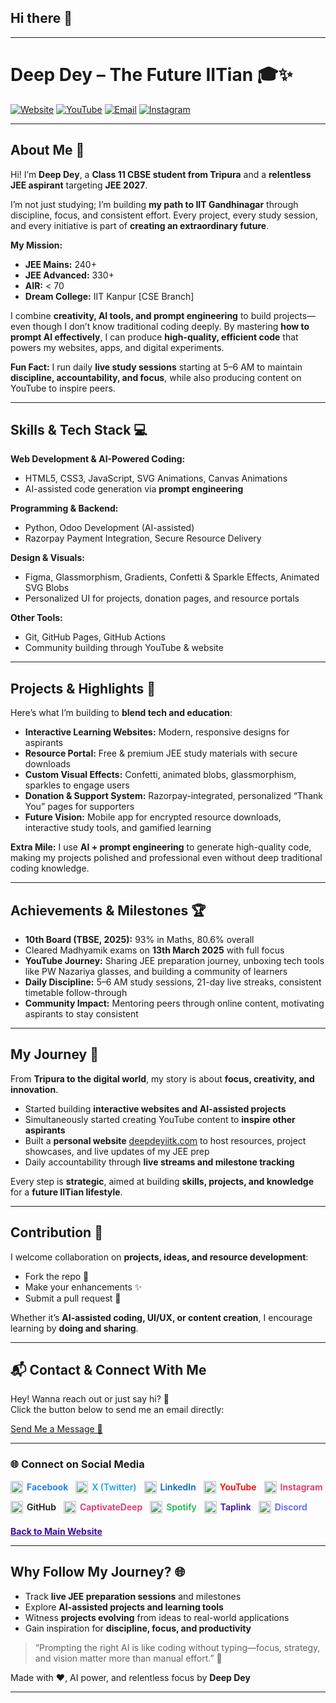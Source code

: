 ## Hi there 👋

---

# Deep Dey – The Future IITian 🎓✨

[![Website](https://img.shields.io/badge/Website-DeepDey-blue)](https://www.deepdeyiitk.com)
[![YouTube](https://img.shields.io/badge/YouTube-DeepDey-red)](https://www.youtube.com/@deepdeyiit)
[![Email](https://img.shields.io/badge/Email-contact@deepdeyiitk.com-yellow)](mailto:thedeeparise@gmail.com)
[![Instagram](https://img.shields.io/badge/Instagram-@deepdey.official-purple)](https://www.instagram.com/deepdey.official)

---

## About Me 🚀

Hi! I’m **Deep Dey**, a **Class 11 CBSE student from Tripura** and a **relentless JEE aspirant** targeting **JEE 2027**.

I’m not just studying; I’m building **my path to IIT Gandhinagar** through discipline, focus, and consistent effort. Every project, every study session, and every initiative is part of **creating an extraordinary future**.

**My Mission:**

* **JEE Mains:** 240+
* **JEE Advanced:** 330+
* **AIR:** < 70
* **Dream College:** IIT Kanpur [CSE Branch]

I combine **creativity, AI tools, and prompt engineering** to build projects—even though I don’t know traditional coding deeply. By mastering **how to prompt AI effectively**, I can produce **high-quality, efficient code** that powers my websites, apps, and digital experiments.

**Fun Fact:** I run daily **live study sessions** starting at 5–6 AM to maintain **discipline, accountability, and focus**, while also producing content on YouTube to inspire peers.

---

## Skills & Tech Stack 💻

**Web Development & AI-Powered Coding:**

* HTML5, CSS3, JavaScript, SVG Animations, Canvas Animations
* AI-assisted code generation via **prompt engineering**

**Programming & Backend:**

* Python, Odoo Development (AI-assisted)
* Razorpay Payment Integration, Secure Resource Delivery

**Design & Visuals:**

* Figma, Glassmorphism, Gradients, Confetti & Sparkle Effects, Animated SVG Blobs
* Personalized UI for projects, donation pages, and resource portals

**Other Tools:**

* Git, GitHub Pages, GitHub Actions
* Community building through YouTube & website

---

## Projects & Highlights 🌟

Here’s what I’m building to **blend tech and education**:

* **Interactive Learning Websites:** Modern, responsive designs for aspirants
* **Resource Portal:** Free & premium JEE study materials with secure downloads
* **Custom Visual Effects:** Confetti, animated blobs, glassmorphism, sparkles to engage users
* **Donation & Support System:** Razorpay-integrated, personalized “Thank You” pages for supporters
* **Future Vision:** Mobile app for encrypted resource downloads, interactive study tools, and gamified learning

**Extra Mile:** I use **AI + prompt engineering** to generate high-quality code, making my projects polished and professional even without deep traditional coding knowledge.

---

## Achievements & Milestones 🏆

* **10th Board (TBSE, 2025):** 93% in Maths, 80.6% overall
* Cleared Madhyamik exams on **13th March 2025** with full focus
* **YouTube Journey:** Sharing JEE preparation journey, unboxing tech tools like PW Nazariya glasses, and building a community of learners
* **Daily Discipline:** 5–6 AM study sessions, 21-day live streaks, consistent timetable follow-through
* **Community Impact:** Mentoring peers through online content, motivating aspirants to stay consistent

---

## My Journey 📖

From **Tripura to the digital world**, my story is about **focus, creativity, and innovation**.

* Started building **interactive websites and AI-assisted projects**
* Simultaneously started creating YouTube content to **inspire other aspirants**
* Built a **personal website** [deepdeyiitk.com](https://www.deepdeyiitk.com) to host resources, project showcases, and live updates of my JEE prep
* Daily accountability through **live streams and milestone tracking**

Every step is **strategic**, aimed at building **skills, projects, and knowledge** for a **future IITian lifestyle**.

---

## Contribution 🤝

I welcome collaboration on **projects, ideas, and resource development**:

* Fork the repo 🔀
* Make your enhancements ✨
* Submit a pull request 📩

Whether it’s **AI-assisted coding, UI/UX, or content creation**, I encourage learning by **doing and sharing**.

---

## 📬 Contact & Connect With Me

Hey! Wanna reach out or just say hi? 💜  
Click the button below to send me an email directly:

[Send Me a Message 📧](mailto:thedeeparise@gmail.com?subject=Hello%20Deep&body=Hey%20Deep!%20I%20am%20reaching%20out%20because...)

---

### 🌐 Connect on Social Media

<div style="display:flex; flex-wrap:wrap; gap:12px; margin-top:12px;">

  <a href="https://www.facebook.com/deepdeyiit" target="_blank" style="display:flex; align-items:center; text-decoration:none; color:#1877F2; font-weight:600;">
    <img src="https://cdn.jsdelivr.net/gh/simple-icons/simple-icons/icons/facebook.svg" alt="Facebook" style="width:20px; height:20px; margin-right:6px;">Facebook
  </a>

  <a href="https://x.com/deepdeyofficial" target="_blank" style="display:flex; align-items:center; text-decoration:none; color:#1DA1F2; font-weight:600;">
    <img src="https://cdn.jsdelivr.net/gh/simple-icons/simple-icons/icons/x.svg" alt="X" style="width:20px; height:20px; margin-right:6px;">X (Twitter)
  </a>

  <a href="https://www.linkedin.com/in/deepdeyiitgn" target="_blank" style="display:flex; align-items:center; text-decoration:none; color:#0A66C2; font-weight:600;">
    <img src="https://cdn.jsdelivr.net/gh/simple-icons/simple-icons/icons/linkedin.svg" alt="LinkedIn" style="width:20px; height:20px; margin-right:6px;">LinkedIn
  </a>

  <a href="https://www.youtube.com/channel/UCrh1Mx5CTTbbkgW5O6iS2Tw" target="_blank" style="display:flex; align-items:center; text-decoration:none; color:#FF0000; font-weight:600;">
    <img src="https://cdn.jsdelivr.net/gh/simple-icons/simple-icons/icons/youtube.svg" alt="YouTube" style="width:20px; height:20px; margin-right:6px;">YouTube
  </a>

  <a href="https://www.instagram.com/deepdey.official/" target="_blank" style="display:flex; align-items:center; text-decoration:none; color:#E1306C; font-weight:600;">
    <img src="https://cdn.jsdelivr.net/gh/simple-icons/simple-icons/icons/instagram.svg" alt="Instagram" style="width:20px; height:20px; margin-right:6px;">Instagram
  </a>

  <a href="https://github.com/deepdeyiitgn" target="_blank" style="display:flex; align-items:center; text-decoration:none; color:#181717; font-weight:600;">
    <img src="https://cdn.jsdelivr.net/gh/simple-icons/simple-icons/icons/github.svg" alt="GitHub" style="width:20px; height:20px; margin-right:6px;">GitHub
  </a>

  <a href="https://www.instagram.com/captivatedeep/" target="_blank" style="display:flex; align-items:center; text-decoration:none; color:#E1306C; font-weight:600;">
    <img src="https://cdn.jsdelivr.net/gh/simple-icons/simple-icons/icons/instagram.svg" alt="CaptivateDeep" style="width:20px; height:20px; margin-right:6px;">CaptivateDeep
  </a>

  <a href="https://open.spotify.com/playlist/6KIXCU0MCMP86td8GmLgxj" target="_blank" style="display:flex; align-items:center; text-decoration:none; color:#1DB954; font-weight:600;">
    <img src="https://cdn.jsdelivr.net/gh/simple-icons/simple-icons/icons/spotify.svg" alt="Spotify" style="width:20px; height:20px; margin-right:6px;">Spotify
  </a>

  <a href="https://taplink.cc/deepdey.official" target="_blank" style="display:flex; align-items:center; text-decoration:none; color:#3a0ca3; font-weight:600;">
    <img src="https://cdn.jsdelivr.net/gh/simple-icons/simple-icons/icons/link.svg" alt="Taplink" style="width:20px; height:20px; margin-right:6px;">Taplink
  </a>

  <a href="https://discord.gg/bSghTD4PVY" target="_blank" style="display:flex; align-items:center; text-decoration:none; color:#5865F2; font-weight:600;">
    <img src="https://cdn.jsdelivr.net/gh/simple-icons/simple-icons/icons/discord.svg" alt="Discord" style="width:20px; height:20px; margin-right:6px;">Discord
  </a>

</div>

<div style="margin-top:20px;">
  <a href="https://www.deepdeyiitk.com" style="color:#3a0ca3; font-weight:700; text-decoration:underline;">Back to Main Website</a>
</div>


---

## Why Follow My Journey? 🌐

* Track **live JEE preparation sessions** and milestones
* Explore **AI-assisted projects and learning tools**
* Witness **projects evolving** from ideas to real-world applications
* Gain inspiration for **discipline, focus, and productivity**

> “Prompting the right AI is like coding without typing—focus, strategy, and vision matter more than manual effort.” 💜

Made with ❤️, AI power, and relentless focus by **Deep Dey**

---



<!--
**deepdeyiitgn/deepdeyiitgn** is a ✨ _special_ ✨ repository because its `README.md` (this file) appears on your GitHub profile.

Here are some ideas to get you started:

- 🔭 I’m currently working on ...
- 🌱 I’m currently learning ...
- 👯 I’m looking to collaborate on ...
- 🤔 I’m looking for help with ...
- 💬 Ask me about ...
- 📫 How to reach me: ...
- 😄 Pronouns: ...
- ⚡ Fun fact: ...
-->
